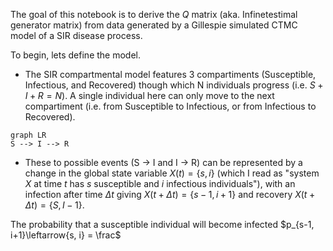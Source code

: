 The goal of this notebook is to derive the $Q$ matrix (aka. Infinetestimal generator matrix) from data generated by a Gillespie simulated CTMC model of a SIR disease process. 

To begin, lets define the model.

* The SIR compartmental model features 3 compartiments (Susceptible, Infectious, and Recovered) though which N individuals progress (i.e. $S + I + R = N$).  A single individual here can only move to the next compartiment (i.e. from Susceptible to Infectious, or from Infectious to Recovered). 

```mermaid
graph LR
S --> I --> R
```

* These to possible events (S -> I and I -> R) can be represented by a change in the global state  variable $X(t) = \{s,i\}$ (which I read as "system $X$ at time $t$ has $s$ susceptible and $i$ infectious individuals"), with an infection after time $\Delta t$ giving  $X(t + \Delta t) = \{s-1, i + 1\}$ and  recovery $X(t + \Delta t) = \{S, I-1\}$.

The probability that a susceptible individual will become infected $p_{s-1, i+1}\leftarrow{s, i} = \frac$
